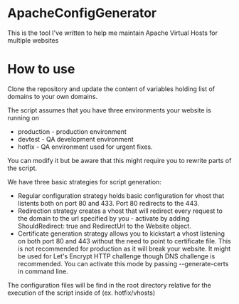 # ApacheConfigGenerator
This is the tool I've written to help me maintain Apache Virtual Hosts for multiple websites
# How to use
Clone the repository and update the content of variables holding list of domains to your own domains.

The script assumes that you have three environments your website is running on
- production - production environment
- devtest - QA development environment
- hotfix - QA environment used for urgent fixes.

You can modify it but be aware that this might require you to rewrite parts of the script.

We have three basic strategies for script generation:
- Regular configuration strategy holds basic configuration for vhost that listents both on port 80 and 433. Port 80 redirects to the 443.
- Redirection strategy creates a vhost that will redirect every request to the domain to the url specified by you - activate by adding ShouldRedirect: true and RedirectUrl to the Website object.
- Certificate generation strategy allows you to kickstart a vhost listening on both port 80 and 443 without the need to point to certificate file. This is not recommended for production as it will break your website. It might be used for Let's Encrypt HTTP challenge though DNS challenge is recommended. You can activate this mode by passing --generate-certs in command line.

The configuration files will be find in the root directory relative for the execution of the script inside of (ex. hotfix/vhosts)

